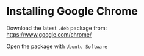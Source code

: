 # Installing Google Chrome  

Download the latest `.deb` package from:  
https://www.google.com/chrome/  

Open the package with `Ubuntu Software`  